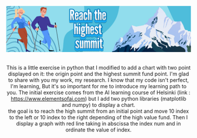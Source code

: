<img src=".\src\Banner.png">
<br>
<br>
<div align="center">
  <p>
    This is a little exercise in python that I modified to add a chart with two point displayed on it: the origin point and the highest summit fund point. I'm glad to share with you my work, my research. I know that my code isn't perfect, I'm learning, But it's so important for me to introduce my learning path to you. The initial exercise comes from the AI learning course of Helsinki (link : <a href="https://www.elementsofai.com/">https://www.elementsofai.com</a>) but I add two python libraries (matplotlib and numpy) to display a chart.<br>
    the goal is to reach the high summit from an initial point and move 10 index to the left or 10 index to the right depending of the high value fund. Then I display a graph with red line taking in abscissa the index num and in ordinate the value of index.
  </p>
</div>
<br>
<br>
<div>
  <gif src>
</div>
